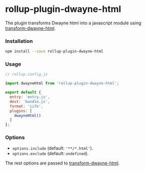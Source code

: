 # rollup-plugin-dwayne-html

The plugin transforms Dwayne html into a javascript module using
[transform-dwayne-html](https://github.com/dwaynejs/transform-dwayne-html).

### Installation

```bash
npm install --save rollup-plugin-dwayne-html
```

### Usage

```js
// rollup.config.js

import dwayneHtml from 'rollup-plugin-dwayne-html';

export default {
  entry: 'entry.js',
  dest: 'bundle.js',
  format: 'iife',
  plugins: [
    dwayneHtml()
  ]
};
```

### Options

* `options.include` (default: `'**/*.html'`).
* `options.exclude` (default: `undefined`).

The rest options are passed to
[transform-dwayne-html](https://github.com/dwaynejs/transform-dwayne-html).
